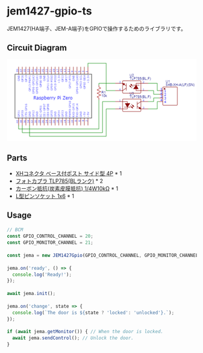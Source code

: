 # jem1427-gpio-ts

JEM1427(HA端子、JEM-A端子)をGPIOで操作するためのライブラリです。

## Circuit Diagram
!["Circuit Diagram"](images/circuit-diagram.png)

## Parts
* [XHコネクタ ベース付ポスト サイド型 4P](https://akizukidenshi.com/catalog/g/gC-12842/) * 1
* [フォトカプラ TLP785(BLランク)](https://akizukidenshi.com/catalog/g/gI-09846/) * 2
* [カーボン抵抗(炭素皮膜抵抗) 1/4W10kΩ](https://akizukidenshi.com/catalog/g/gR-25103/) * 1
* [L型ピンソケット 1x6](https://akizukidenshi.com/catalog/g/gC-09862/) * 1

## Usage
```ts
// BCM
const GPIO_CONTROL_CHANNEL = 20;
const GPIO_MONITOR_CHANNEL = 21;

const jema = new JEM1427Gpio(GPIO_CONTROL_CHANNEL, GPIO_MONITOR_CHANNEL);

jema.on('ready', () => {
  console.log('Ready!');
});

await jema.init();

jema.on('change', state => {
  console.log(`The door is ${state ? 'locked': 'unlocked'}.`);
});

if (await jema.getMonitor()) { // When the door is locked.
  await jema.sendControl(); // Unlock the door.
}
```
